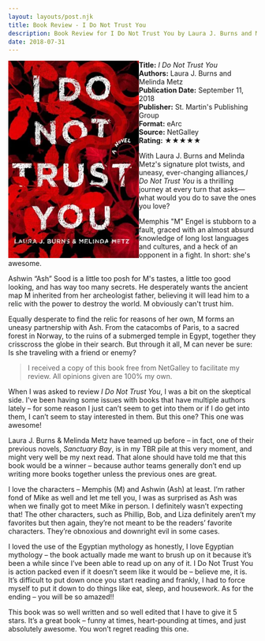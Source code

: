 ```yaml
---
layout: layouts/post.njk
title: Book Review - I Do Not Trust You
description: Book Review for I Do Not Trust You by Laura J. Burns and Melinda Metz
date: 2018-07-31
---
```

<section class="review__info">

<img loading="lazy" class="movie__poster" src="/static/images/covers/idonottrustyou.webp" alt="Book Cover for I Do Not Trust You by Laura J. Burns and Melinda Metz" width="265" height="400" align="left">
        
<b>Title:</b> <i>I Do Not Trust You</i><br>
<b>Authors:</b> Laura J. Burns and Melinda Metz<br>
<b>Publication Date:</b> September 11, 2018<br>
<b>Publisher:</b> St. Martin's Publishing Group<br>
<b>Format:</b> eArc<br>
<b>Source:</b> NetGalley<br>
<b>Rating:</b> &#9733;&#9733;&#9733;&#9733;&#9733;
        
<p class="review__description">With Laura J. Burns and Melinda Metz's signature plot twists, and uneasy, ever-changing alliances,<i>I Do Not Trust You</i> is a thrilling journey at every turn that asks—what would you do to save the ones you love?</p>
        
<p>Memphis "M" Engel is stubborn to a fault, graced with an almost absurd knowledge of long lost languages and cultures, and a heck of an opponent in a fight. In short: she's awesome.</p>
        
 <p>Ashwin “Ash” Sood is a little too posh for M's tastes, a little too good looking, and has way too many secrets. He desperately wants the ancient map M inherited from her archeologist father, believing it will lead him to a relic with the power to destroy the world. M obviously can't trust him.</p>

 <p>Equally desperate to find the relic for reasons of her own, M forms an uneasy partnership with Ash. From the catacombs of Paris, to a sacred forest in Norway, to the ruins of a submerged temple in Egypt, together they crisscross the globe in their search. But through it all, M can never be sure: Is she traveling with a friend or enemy?</p>
</section>

<blockquote>I received a copy of this book free from NetGalley to facilitate my review. All opinions given are 100% my own.</blockquote>

<p>When I was asked to review <i>I Do Not Trust You</i>, I was a bit on the skeptical side. I’ve been having some issues with books that have multiple authors lately – for some reason I just can’t seem to get into them or if I do get into them, I can’t seem to stay interested in them. But this one? This one was awesome!</p>

<p>Laura J. Burns &amp; Melinda Metz have teamed up before – in fact, one of their previous novels, <i>Sanctuary Bay</i>, is in my TBR pile at this very moment, and might very well be my next read.  That alone should have told me that this book would be a winner – because author teams generally don’t end up writing more books together unless the previous ones are great.</p>

<p>I love the characters – Memphis (M) and Ashwin (Ash) at least. I’m rather fond of Mike as well and let me tell you, I was as surprised as Ash was when we finally got to meet Mike in person. I definitely wasn’t expecting that! The other characters, such as Phillip, Bob, and Liza definitely aren’t my favorites but then again, they’re not meant to be the readers’ favorite characters. They’re obnoxious and downright evil in some cases.</p>

<p>I loved the use of the Egyptian mythology as honestly, I love Egyptian mythology – the book actually made me want to brush up on it because it’s been a while since I’ve been able to read up on any of it. I Do Not Trust You is action packed even if it doesn’t seem like it would be – believe me, it is.  It’s difficult to put down once you start reading and frankly, I had to force myself to put it down to do things like eat, sleep, and housework. As for the ending – you will be so amazed!!</p>

<p>This book was so well written and so well edited that I have to give it 5 stars. It’s a great book – funny at times, heart-pounding at times, and just absolutely awesome. You won’t regret reading this one.</p>